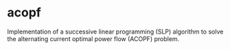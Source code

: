 # acopf
Implementation of a successive linear programming (SLP) algorithm to solve the alternating current optimal power flow (ACOPF) problem.
